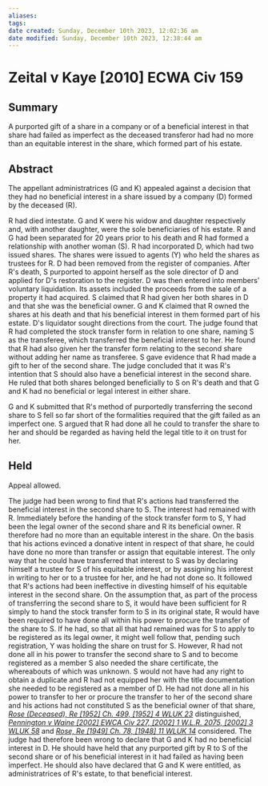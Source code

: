 ```yaml
---
aliases: 
tags: 
date created: Sunday, December 10th 2023, 12:02:36 am
date modified: Sunday, December 10th 2023, 12:38:44 am
---
```


# Zeital v Kaye [2010] ECWA Civ 159

## Summary

A purported gift of a share in a company or of a beneficial interest in that share had failed as imperfect as the deceased transferor had had no more than an equitable interest in the share, which formed part of his estate.

## Abstract

The appellant administratrices (G and K) appealed against a decision that they had no beneficial interest in a share issued by a company (D) formed by the deceased (R).

R had died intestate. G and K were his widow and daughter respectively and, with another daughter, were the sole beneficiaries of his estate. R and G had been separated for 20 years prior to his death and R had formed a relationship with another woman (S). R had incorporated D, which had two issued shares. The shares were issued to agents (Y) who held the shares as trustees for R. D had been removed from the register of companies. After R's death, S purported to appoint herself as the sole director of D and applied for D's restoration to the register. D was then entered into members' voluntary liquidation. Its assets included the proceeds from the sale of a property it had acquired. S claimed that R had given her both shares in D and that she was the beneficial owner. G and K claimed that R owned the shares at his death and that his beneficial interest in them formed part of his estate. D's liquidator sought directions from the court. The judge found that R had completed the stock transfer form in relation to one share, naming S as the transferee, which transferred the beneficial interest to her. He found that R had also given her the transfer form relating to the second share without adding her name as transferee. S gave evidence that R had made a gift to her of the second share. The judge concluded that it was R's intention that S should also have a beneficial interest in the second share. He ruled that both shares belonged beneficially to S on R's death and that G and K had no beneficial or legal interest in either share.

G and K submitted that R's method of purportedly transferring the second share to S fell so far short of the formalities required that the gift failed as an imperfect one. S argued that R had done all he could to transfer the share to her and should be regarded as having held the legal title to it on trust for her.

## Held

Appeal allowed.

The judge had been wrong to find that R's actions had transferred the beneficial interest in the second share to S. The interest had remained with R. Immediately before the handing of the stock transfer form to S, Y had been the legal owner of the second share and R its beneficial owner. R therefore had no more than an equitable interest in the share. On the basis that his actions evinced a donative intent in respect of that share, he could have done no more than transfer or assign that equitable interest. The only way that he could have transferred that interest to S was by declaring himself a trustee for S of his equitable interest, or by assigning his interest in writing to her or to a trustee for her, and he had not done so. It followed that R's actions had been ineffective in divesting himself of his equitable interest in the second share. On the assumption that, as part of the process of transferring the second share to S, it would have been sufficient for R simply to hand the stock transfer form to S in its original state, R would have been required to have done all within his power to procure the transfer of the share to S. If he had, so that all that had remained was for S to apply to be registered as its legal owner, it might well follow that, pending such registration, Y was holding the share on trust for S. However, R had not done all in his power to transfer the second share to S and to become registered as a member S also needed the share certificate, the whereabouts of which was unknown. S would not have had any right to obtain a duplicate and R had not equipped her with the title documentation she needed to be registered as a member of D. He had not done all in his power to transfer to her or procure the transfer to her of the second share and his actions had not constituted S as the beneficial owner of that share, _[Rose (Deceased), Re [1952] Ch. 499, [1952] 4 WLUK 23](https://uk.westlaw.com/Document/I8F993C20E42811DA8FC2A0F0355337E9/View/FullText.html?originationContext=document&transitionType=DocumentItem&ppcid=70dc16c7104d4044a699d7f3fe5aa288&contextData=(sc.Search))_ distinguished, _[Pennington v Waine [2002] EWCA Civ 227, [2002] 1 W.L.R. 2075, [2002] 3 WLUK 58](https://uk.westlaw.com/Document/I1DAECA30E42811DA8FC2A0F0355337E9/View/FullText.html?originationContext=document&transitionType=DocumentItem&ppcid=70dc16c7104d4044a699d7f3fe5aa288&contextData=(sc.Search))_ and _[Rose, Re [1949] Ch. 78, [1948] 11 WLUK 14](https://uk.westlaw.com/Document/I8F9F0880E42811DA8FC2A0F0355337E9/View/FullText.html?originationContext=document&transitionType=DocumentItem&ppcid=70dc16c7104d4044a699d7f3fe5aa288&contextData=(sc.Search))_ considered. The judge had therefore been wrong to declare that G and K had no beneficial interest in D. He should have held that any purported gift by R to S of the second share or of his beneficial interest in it had failed as having been imperfect. He should also have declared that G and K were entitled, as administratrices of R's estate, to that beneficial interest.
